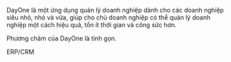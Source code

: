 DayOne là một ứng dụng quản lý doanh nghiệp dành cho các doanh nghiệp siêu nhỏ, nhỏ và vừa, giúp cho chủ doanh nghiệp có thể quản lý doanh nghiệp một cách hiệu quả, tốn ít thời gian và công sức hơn.

Phương châm của DayOne là tinh gọn.

ERP/CRM
